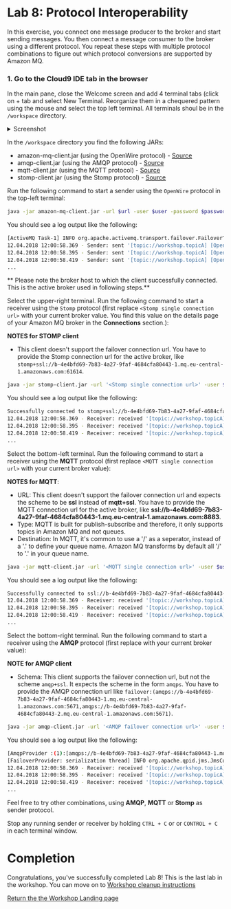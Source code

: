 # Lab 8: Protocol Interoperability

In this exercise, you connect one message producer to the broker and start sending messages. You then connect a message consumer to the broker using a different protocol. You repeat these steps with multiple protocol combinations to figure out which protocol conversions are supported by Amazon MQ.


### 1. Go to the Cloud9 IDE tab in the browser

In the main pane, close the Welcome screen and add 4  terminal tabs (click on + tab and select New Terminal. Reorganize them in a chequered pattern using the mouse and select the top left terminal.
All terminals shoul be in the `/workspace` directory.

<details><summary>Screenshot</summary><p>

![Amazon MQ workshop Lab 2 step 3](/images/c9-window.png)

</p></details><p/>

In the `/workspace` directory you find the following JARs:
* amazon-mq-client.jar (using the OpenWire protocol) - [Source](https://github.com/muellerc/Amazon-MQ-Workshop/blob/master/amazon-mq-client/src/main/java/com/aws/sample/amazonmq/AmazonMqClient.java)
* amqp-client.jar (using the AMQP protocol) - [Source](https://github.com/muellerc/Amazon-MQ-Workshop/blob/master/amqp-client/src/main/java/com/aws/sample/amazonmq/AMQPClient.java)
* mqtt-client.jar (using the MQTT protocol) - [Source](https://github.com/muellerc/Amazon-MQ-Workshop/blob/master/mqtt-client/src/main/java/com/aws/sample/amazonmq/MQTTClient.java)
* stomp-client.jar (using the Stomp protocol) - [Source](https://github.com/muellerc/Amazon-MQ-Workshop/blob/master/stomp-client/src/main/java/com/aws/sample/amazonmq/StompClient.java)

Run the following command to start a sender using the `OpenWire` protocol in the top-left terminal:

``` bash
java -jar amazon-mq-client.jar -url $url -user $user -password $password -mode sender -type topic -destination workshop.topicA -name OpenWire
```

You should see a log output like the following:

``` bash
[ActiveMQ Task-1] INFO org.apache.activemq.transport.failover.FailoverTransport - Successfully connected to ssl://b-4e4bfd69-7b83-4a27-9faf-4684cfa80443-2.mq.eu-central-1.amazonaws.com:61617
12.04.2018 12:00:58.369 - Sender: sent '[topic://workshop.topicA] [OpenWire] Message number 1'
12.04.2018 12:00:58.395 - Sender: sent '[topic://workshop.topicA] [OpenWire] Message number 2'
12.04.2018 12:00:58.419 - Sender: sent '[topic://workshop.topicA] [OpenWire] Message number 3'
...
```

** Please note the broker host to which the client successfully connected.  This is the active broker used in following steps.**


Select the upper-right terminal. Run the following command to start a receiver using the `Stomp` protocol (first replace `<Stomp single connection url>` with your current broker value. You find this value on the details page of your Amazon MQ broker in the **Connections** section.):

**NOTES for STOMP client**
* This client doesn't support the failover connection url. You have to provide the Stomp connection url for the active broker, like `stomp+ssl://b-4e4bfd69-7b83-4a27-9faf-4684cfa80443-1.mq.eu-central-1.amazonaws.com:61614`.

``` bash
java -jar stomp-client.jar -url '<Stomp single connection url>' -user $user -password $password -mode receiver -type topic -destination workshop.topicA
```

You should see a log output like the following:

``` bash
Successfully connected to stomp+ssl://b-4e4bfd69-7b83-4a27-9faf-4684cfa80443-1.mq.eu-central-1.amazonaws.com:61614
12.04.2018 12:00:58.369 - Receiver: received '[topic://workshop.topicA] [OpenWire] Message number 1'
12.04.2018 12:00:58.395 - Receiver: received '[topic://workshop.topicA] [OpenWire] Message number 2'
12.04.2018 12:00:58.419 - Receiver: received '[topic://workshop.topicA] [OpenWire] Message number 3'
...
```

Select the bottom-left terminal. Run the following command to start a receiver using the **MQTT** protocol (first replace `<MQTT single connection url>` with your current broker value):

**NOTES for MQTT**:
  * URL: This client doesn't support the failover connection url and expects the scheme to be **ssl** instead of **mqtt+ssl**. You have to provide the MQTT connection url for the active broker, like **ssl://b-4e4bfd69-7b83-4a27-9faf-4684cfa80443-1.mq.eu-central-1.amazonaws.com:8883**.
  * Type: MQTT is built for publish-subscribe and therefore, it only supports topics in Amazon MQ and not queues.
  * Destination: In MQTT, it's common to use a '/' as a seperator, instead of a '.' to define your queue name. Amazon MQ transforms by default all '/' to '.' in your queue name.

``` bash
java -jar mqtt-client.jar -url '<MQTT single connection url>' -user $user -password $password -mode receiver -destination workshop/topicA
```

You should see a log output like the following:

``` bash
Successfully connected to ssl://b-4e4bfd69-7b83-4a27-9faf-4684cfa80443-1.mq.eu-central-1.amazonaws.com:8883
12.04.2018 12:00:58.369 - Receiver: received '[topic://workshop.topicA] [OpenWire] Message number 1'
12.04.2018 12:00:58.395 - Receiver: received '[topic://workshop.topicA] [OpenWire] Message number 2'
12.04.2018 12:00:58.419 - Receiver: received '[topic://workshop.topicA] [OpenWire] Message number 3'
...
```

Select the bottom-right terminal. Run the following command to start a receiver using the **AMQP** protocol (first replace **<AMQP failover connection url>** with your current broker value):

**NOTE for AMQP client**
* Schema: This client supports the failover connection url, but not the scheme `amqp+ssl`. It expects the scheme in the form `amqps`. You have to provide the AMQP connection url like `failover:(amqps://b-4e4bfd69-7b83-4a27-9faf-4684cfa80443-1.mq.eu-central-1.amazonaws.com:5671,amqps://b-4e4bfd69-7b83-4a27-9faf-4684cfa80443-2.mq.eu-central-1.amazonaws.com:5671)`.

``` bash
java -jar amqp-client.jar -url '<AMQP failover connection url>' -user $user -password $password -mode receiver -type topic -destination workshop.topicA
```

You should see a log output like the following:

``` bash
[AmqpProvider :(1):[amqps://b-4e4bfd69-7b83-4a27-9faf-4684cfa80443-1.mq.eu-central-1.amazonaws.com:5671]] INFO org.apache.qpid.jms.sasl.SaslMechanismFinder - Best match for SASL auth was: SASL-PLAIN
[FailoverProvider: serialization thread] INFO org.apache.qpid.jms.JmsConnection - Connection ID:19a24b2a-7399-4538-a66d-436260b21c31:1 connected to remote Broker: amqps://b-4e4bfd69-7b83-4a27-9faf-4684cfa80443-1.mq.eu-central-1.amazonaws.com:5671
12.04.2018 12:00:58.369 - Receiver: received '[topic://workshop.topicA] [OpenWire] Message number 1'
12.04.2018 12:00:58.395 - Receiver: received '[topic://workshop.topicA] [OpenWire] Message number 2'
12.04.2018 12:00:58.419 - Receiver: received '[topic://workshop.topicA] [OpenWire] Message number 3'
...
```

Feel free to try other combinations, using **AMQP**, **MQTT** or **Stomp** as sender protocol.

Stop any running sender or receiver by holding `CTRL + C` or or  `CONTROL + C` in each terminal window.


# Completion

Congratulations, you've successfully completed Lab 8! This is the last lab in the workshop.
You can move on to [Workshop cleanup instructions](/labs/lab-cleanup.md)

[Return the the Workshop Landing page](/README.md)
